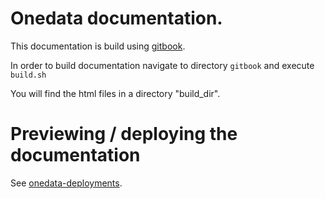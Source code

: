 # Onedata documentation.

This documentation is build using [gitbook](gitbook.com).

In order to build documentation navigate to directory `gitbook` and execute `build.sh`

You will find the html files in a directory "build\_dir".

# Previewing / deploying the documentation

See [onedata-deployments](https://git.onedata.org/projects/VFS/repos/onedata-deployments/browse/homepage/onedata.org).
